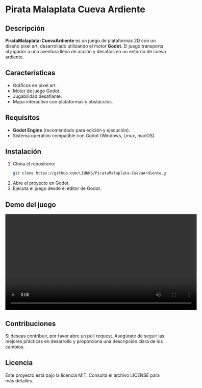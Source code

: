 # Pirata Malaplata Cueva Ardiente

## Descripción

**PirataMalaplata-CuevaArdiente** es un juego de plataformas 2D con un diseño pixel art, desarrollado utilizando el motor **Godot**. El juego transporta al jugador a una aventura llena de acción y desafíos en un entorno de cueva ardiente.

## Características

- Gráficos en pixel art.
- Motor de juego Godot.
- Jugabilidad desafiante.
- Mapa interactivo con plataformas y obstáculos.

## Requisitos

- **Godot Engine** (recomendado para edición y ejecución).
- Sistema operativo compatible con Godot (Windows, Linux, macOS).

## Instalación

1. Clona el repositorio:
   ```bash
   git clone https://github.com/LIUNKS/PirataMalaplata-CuevaArdiente.git
   ```
2. Abre el proyecto en Godot.
3. Ejecuta el juego desde el editor de Godot.

## Demo del juego

<p align="center"> <video src="video/video.mp4" controls width="600"><a href="assets/videos/demo.mp4">Descarga el video aquí</a>. </video> </p>

## Contribuciones

Si deseas contribuir, por favor abre un pull request. Asegúrate de seguir las mejores prácticas en desarrollo y proporciona una descripción clara de los cambios.

## Licencia

Este proyecto está bajo la licencia MIT. Consulta el archivo LICENSE para más detalles.

